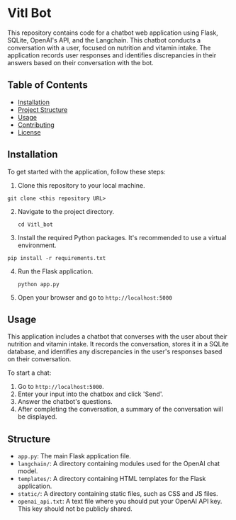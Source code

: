 
# Vitl Bot

This repository contains code for a chatbot web application using Flask, SQLite, OpenAI's API, and the Langchain. This chatbot conducts a conversation with a user, focused on nutrition and vitamin intake. The application records user responses and identifies discrepancies in their answers based on their conversation with the bot.

## Table of Contents

- [Installation](#installation) 
- [Project Structure](#project-structure) 
- [Usage](#usage)
- [Contributing](#contributing)
- [License](#license)

## Installation

To get started with the application, follow these steps:

1.  Clone this repository to your local machine.

`git clone <this repository URL>` 

2.  Navigate to the project directory.

    ```cd Vitl_bot``` 

3.  Install the required Python packages. It's recommended to use a virtual environment.


```pip install -r requirements.txt``` 

4.  Run the Flask application.

    ```python app.py``` 

5.  Open your browser and go to ```http://localhost:5000```

## Usage

This application includes a chatbot that converses with the user about their nutrition and vitamin intake. It records the conversation, stores it in a SQLite database, and identifies any discrepancies in the user's responses based on their conversation.

To start a chat:

1.  Go to `http://localhost:5000`.
2.  Enter your input into the chatbox and click 'Send'.
3.  Answer the chatbot's questions.
4.  After completing the conversation, a summary of the conversation will be displayed.

## Structure

-   `app.py`: The main Flask application file.
-   `langchain/`: A directory containing modules used for the OpenAI chat model.
-   `templates/`: A directory containing HTML templates for the Flask application.
-   `static/`: A directory containing static files, such as CSS and JS files.
-   `openai_api.txt`: A text file where you should put your OpenAI API key. This key should not be publicly shared.

